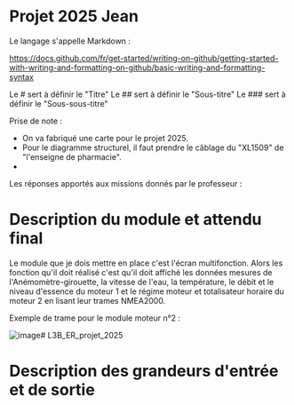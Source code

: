 # Projet 2025 Jean

Le langage s'appelle Markdown :

https://docs.github.com/fr/get-started/writing-on-github/getting-started-with-writing-and-formatting-on-github/basic-writing-and-formatting-syntax

Le # sert à définir le "Titre"
Le ## sert à définir le "Sous-titre"
Le ### sert à définir le "Sous-sous-titre"

Prise de note : 
- On va fabriqué une carte pour le projet 2025.
- Pour le diagramme structurel, il faut prendre le câblage du "XL1509" de "l'enseigne de pharmacie". 
- 

Les réponses apportés aux missions donnés par le professeur : 

# Description du module et attendu final 

Le module que je dois mettre en place c'est l'écran multifonction. Alors les fonction qu'il doit réalisé c'est qu'il doit affiché les données mesures de l'Anémomètre-girouette, la vitesse de l'eau, la température, le débit et le niveau d'essence du moteur 1 et le régime moteur et totalisateur horaire du moteur 2 en lisant leur trames NMEA2000. 

Exemple de trame pour le module moteur n°2 : 

![image](https://github.com/user-attachments/assets/46cdf7dd-1add-49dd-b231-b170790bfd0d)# L3B_ER_projet_2025 

# Description des grandeurs d'entrée et de sortie 


